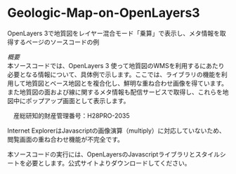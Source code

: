 # Geologic-Map-on-OpenLayers3
OpenLayers 3で地質図をレイヤー混合モード「乗算」で表示し、メタ情報を取得するページのソースコードの例

*概要*  
本ソースコードでは、OpenLayers 3 使って地質図のWMSを利用するにあたり必要となる情報について、具体例で示します。ここでは、ライブラリの機能を利用して地質図とベース地図とを複合化し、鮮明な重ね合わせ画像を得ています。また地質図の面および線に関するメタ情報も配信サービスで取得し、これらを地図中にポップアップ画面として表示します。

　産総研知的財産管理番号：H28PRO-2035


Internet ExplorerはJavascriptの画像演算（multiply）に対応していないため、閲覧画面の重ね合わせ機能が不完全です。

本ソースコードの実行には、OpenLayersのJavascriptライブラリとスタイルシートを必要とします。公式サイトよりダウンロードしてください。


